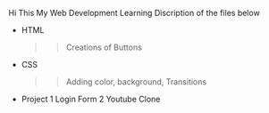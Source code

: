 Hi This My Web Development Learning
 Discription of the files below
 
- HTML
    >> Creations of Buttons
- CSS
    >> Adding color, background,
    >> Transitions
- Project
    1  Login Form
    2  Youtube Clone